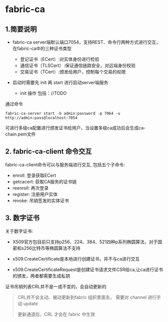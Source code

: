 # fabric-ca

## 1.简要说明

* fabric-ca server端默认端口7054，支持REST、命令行两种方式进行交互，在fabric-ca中的三种证书类型
  * 登记证书（ECert）:对实体身份进行检验
  * 通信证书（TLSCert）:保证通信链路安全，对远端身份校验
  * 交易证书（TCert）:颁发给用户，控制每个交易的权限

* 启动时需要先 init 再 start 进行启动server端服务
  * init 操作 包括：//TODO

通过命令

```shell
fabric-ca-server start -b admin:password -p 7064 -u http://admin:pass@localhost:7054
```

可进行多级ca配置进行颁发证书给用户，当设置多级ca成功后会生成ca-chain.pem文件

## 2. fabric-ca-client 命令交互

fabric-ca-client命令可以与服务端进行交互, 包括五个子命令:

- enroll: 登录获取ECert
- getcacert: 获取CA服务的证书链
- reenroll: 再次登录
- register: 注册用户实体
- revoke: 吊销签发的实体证书

## 3. 数字证书

关于数字证书:

* X509官方包目前只支持p256、224、384、521四种p系列椭圆算法，对于国密和s256比特币等椭圆算法不支持

* x509.CreateCertificate是本地进行创建证书，并不与ca进行交互

* x509.CreateCertificateRequest是创建证书请求文件CSR给ca,让ca进行证书的颁发，两者都需要生成私钥

证书吊销列表CRL并不是一成不变的，会自动更新的

> CRL并不会主动、被动更新到fabric 组织里面去， 需要对 channel 进行手动 update
>
> 更新通道后，CRL 才会在 fabric 中生效
